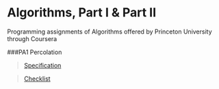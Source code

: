 Algorithms, Part I & Part II
============

Programming assignments of Algorithms offered by Princeton University through Coursera 

###PA1 Percolation

>[Specification](http://coursera.cs.princeton.edu/algs4/assignments/percolation.html)

>[Checklist](http://coursera.cs.princeton.edu/algs4/checklists/percolation.html)
